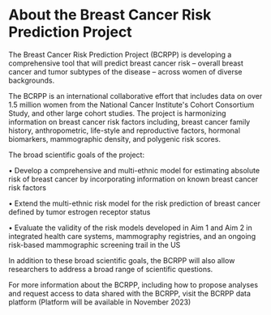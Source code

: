# About the Breast Cancer Risk Prediction Project

The Breast Cancer Risk Prediction Project (BCRPP) is developing a comprehensive tool that will predict breast cancer risk – overall breast cancer and tumor subtypes of the disease – across women of diverse backgrounds.

The BCRPP is an international collaborative effort that includes data on over 1.5 million women from the National Cancer Institute's Cohort Consortium Study, and other large cohort studies. The project is harmonizing information on breast cancer risk factors including, breast cancer family history, anthropometric, life-style and reproductive factors, hormonal biomarkers, mammographic density, and polygenic risk scores.

The broad scientific goals of the project:

  • Develop a comprehensive and multi-ethnic model for estimating absolute risk of breast cancer by incorporating information on known breast cancer risk factors

  • Extend the multi-ethnic risk model for the risk prediction of breast cancer defined by tumor estrogen receptor status

  • Evaluate the validity of the risk models developed in Aim 1 and Aim 2 in integrated health care systems, mammography registries, and an ongoing risk-based mammographic screening trail in the US

In addition to these broad scientific goals, the BCRPP will also allow researchers to address a broad range of scientific questions.

For more information about the BCRPP, including how to propose analyses and request access to data shared with the BCRPP, visit the BCRPP data platform (Platform will be available in November 2023)

